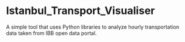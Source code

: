 # Istanbul_Transport_Visualiser
A simple tool that uses Python libraries to analyze hourly transportation data taken from IBB open data portal. 
